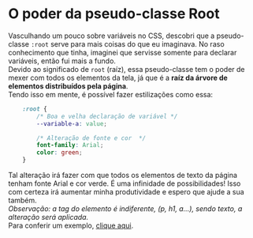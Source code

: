 # O poder da pseudo-classe Root

Vasculhando um pouco sobre variáveis no CSS, descobri que a pseudo-classe `:root` serve para mais coisas do que eu imaginava. No raso conhecimento que tinha, imaginei que servisse somente para declarar variáveis, então fui mais a fundo. <br>
Devido ao significado de `root` (raíz), essa pseudo-classe tem o poder de mexer com todos os elementos da tela, já que é a **raíz da árvore de elementos distribuídos pela página**. <br>
Tendo isso em mente, é possível fazer estilizações como essa:
```css 
    :root {
        /* Boa e velha declaração de variável */
        --variable-a: value;

        /* Alteração de fonte e cor  */
        font-family: Arial;
        color: green;
    }
```
Tal alteração irá fazer com que todos os elementos de texto da página tenham fonte Arial e cor verde. É uma infinidade de possibilidades! Isso com certeza irá aumentar minha produtividade e espero que ajude a sua também. <br>
*Observação: a tag do elemento é indiferente, (p, h1, a...), sendo texto, a alteração será aplicada.* <br>
Para conferir um exemplo, [clique aqui](https://codepen.io/huri3l/pen/WNwGgvV).